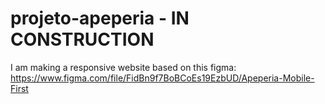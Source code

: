 # projeto-apeperia - IN CONSTRUCTION

I am making a responsive website based on this figma: <a href="https://www.figma.com/file/FidBn9f7BoBCoEs19EzbUD/Apeperia-Mobile-First">https://www.figma.com/file/FidBn9f7BoBCoEs19EzbUD/Apeperia-Mobile-First</a>
